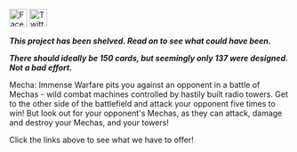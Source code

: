 <a href="https://facebook.com/KRGameStudios"><img src="https://en.facebookbrand.com/wp-content/uploads/2016/05/FB-fLogo-Blue-broadcast-2.png" alt="Facebook" width="32" height="32"></a>
<a href="https://twitter.com/KRGameStudios"><img src="img/twitter.png" alt="Twitter" width="32" height="32"></a>

__*This project has been shelved. Read on to see what could have been.*__

__*There should ideally be 150 cards, but seemingly only 137 were designed. Not a bad effort.*__

Mecha: Immense Warfare pits you against an opponent in a battle of Mechas - wild combat machines controlled by hastily built radio towers. Get to the other side of the battlefield and attack your opponent five times to win! But look out for your opponent's Mechas, as they can attack, damage and destroy your Mechas, and your towers!

Click the links above to see what we have to offer!
